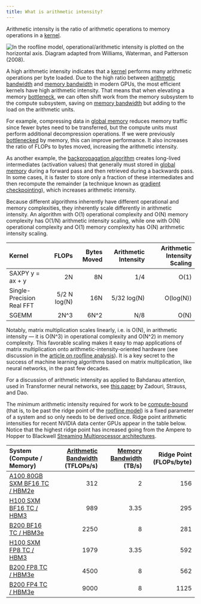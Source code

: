 ```yaml
---
title: What is arithmetic intensity?
---
```


Arithmetic intensity is the ratio of arithmetic operations to memory operations in a [kernel](https://modal.com/gpu-glossary/device-software/kernel).

![In the [roofline model](https://www.notion.so/GPU-Performance-Glossary-2251e7f1694980bd93e4f67a75c6e489?pvs=21), operational/arithmetic intensity is plotted on the horizontal axis. Diagram adapted from [Williams, Waterman, and Patterson (2008)](https://people.eecs.berkeley.edu/~kubitron/cs252/handouts/papers/RooflineVyNoYellow.pdf).](GPU%20Performance%20Glossary%202251e7f1694980bd93e4f67a75c6e489/terminal-roofline-model(1)%204.png)

A high arithmetic intensity indicates that a [kernel](https://www.notion.so/gpu-glossary/device-software/kernel) performs many arithmetic operations per byte loaded. Due to the high ratio between [arithmetic bandwidth](/gpu-glossary/perf/arithmetic-bandwidth) and [memory bandwidth](https://www.notion.so/GPU-Performance-Glossary-2251e7f1694980bd93e4f67a75c6e489?pvs=21) in modern GPUs, the most efficient kernels have high arithmetic intensity. That means that when elevating a memory [bottleneck](https://www.notion.so/GPU-Performance-Glossary-2251e7f1694980bd93e4f67a75c6e489?pvs=21), we can often shift work from the memory subsystem to the compute subsystem, saving on [memory bandwidth](https://www.notion.so/GPU-Performance-Glossary-2251e7f1694980bd93e4f67a75c6e489?pvs=21) but adding to the load on the arithmetic units.

For example, compressing data in [global memory](https://modal.com/gpu-glossary/device-software/global-memory) reduces memory traffic since fewer bytes need to be transferred, but the compute units must perform additional decompression operations. If we were previously [bottlenecked](https://www.notion.so/GPU-Performance-Glossary-2251e7f1694980bd93e4f67a75c6e489?pvs=21) by memory, this can improve performance. It also increases the ratio of FLOPs to bytes moved, increasing the arithmetic intensity.

As another example, the [backpropagation algorithm](https://www.nature.com/articles/323533a0) creates long-lived intermediates (activation values) that generally must stored in [global memory](https://modal.com/gpu-glossary/device-software/global-memory) during a forward pass and then retrieved during a backwards pass. In some cases, it is faster to store only a fraction of these intermediates and then recompute the remainder (a technique known as [gradient checkpointing](https://arxiv.org/abs/1604.06174)), which increases arithmetic intensity.

Because different algorithms inherently have different operational and memory complexities, they inherently scale differently in arithmetic intensity. An algorithm with O(1) operational complexity and O(N) memory complexity has O(1/N) arithmetic intensity scaling, while one with O(N) operational complexity and O(1) memory complexity has O(N) arithmetic intensity scaling.

| **Kernel** | **FLOPs** | **Bytes Moved** | **Arithmetic Intensity** | **Arithmetic Intensity Scaling** |
| :-- | --: | --: | --: | --: |
| SAXPY y = ax + y | 2N | 8N | 1/4 | O(1) |
| Single-Precision Real FFT | 5/2 N log(N) | 16N | 5/32 log(N) | O(log(N)) |
| SGEMM | 2N^3 | 6N^2 | N/8 | O(N) |

Notably, matrix multiplication scales linearly, i.e. is O(N), in arithmetic intensity — it is O(N^3) in operational complexity and O(N^2) in memory complexity. This favorable scaling makes it easy to map applications of matrix multiplication onto arithmetic-intensity-oriented hardware (see discussion in the [article on roofline analysis](https://www.notion.so/GPU-Performance-Glossary-2251e7f1694980bd93e4f67a75c6e489?pvs=21)). It is a key secret to the success of machine learning algorithms based on matrix multiplication, like neural networks, in the past few decades.

For a discussion of arithmetic intensity as applied to Bahdanau attention, used in Transformer neural networks, see [this paper](https://arxiv.org/abs/2505.21487) by Zadouri, Strauss, and Dao.

The minimum arithmetic intensity required for work to be [compute-bound](https://www.notion.so/GPU-Performance-Glossary-2251e7f1694980bd93e4f67a75c6e489?pvs=21) (that is, to be past the ridge point of the [roofline model](https://www.notion.so/GPU-Performance-Glossary-2251e7f1694980bd93e4f67a75c6e489?pvs=21)) is a fixed parameter of a system and so only needs to be derived once. Ridge point arithmetic intensities for recent NVIDIA data center GPUs appear in the table below. Notice that the highest ridge point has increased going from the Ampere to Hopper to Blackwell [Streaming Multiprocessor architectures](https://modal.com/gpu-glossary/device-hardware/streaming-multiprocessor-architecture).

| **System (Compute / Memory)** | **[Arithmetic Bandwidth](https://www.notion.so/GPU-Performance-Glossary-2251e7f1694980bd93e4f67a75c6e489?pvs=21) (TFLOPs/s)** | **[Memory Bandwidth](https://www.notion.so/GPU-Performance-Glossary-2251e7f1694980bd93e4f67a75c6e489?pvs=21) (TB/s)** | **Ridge Point (FLOPs/byte)** |
| :-- | --: | --: | --: |
| [A100 80GB SXM BF16 TC / HBM2e](https://www.nvidia.com/content/dam/en-zz/Solutions/Data-Center/a100/pdf/nvidia-a100-datasheet-us-nvidia-1758950-r4-web.pdf) | 312 | 2 | 156 |
| [H100 SXM BF16 TC / HBM3](https://resources.nvidia.com/en-us-gpu-resources/h100-datasheet-24306) | 989 | 3.35 | 295 |
| [B200 BF16 TC / HBM3e](https://resources.nvidia.com/en-us-dgx-systems/dgx-b200-datasheet) | 2250 | 8 | 281 |
| [H100 SXM FP8 TC / HBM3](https://resources.nvidia.com/en-us-gpu-resources/h100-datasheet-24306) | 1979 | 3.35 | 592 |
| [B200 FP8 TC / HBM3e](https://resources.nvidia.com/en-us-dgx-systems/dgx-b200-datasheet) | 4500 | 8 | 562 |
| [B200 FP4 TC / HBM3e](https://resources.nvidia.com/en-us-dgx-systems/dgx-b200-datasheet) | 9000 | 8 | 1125 |

